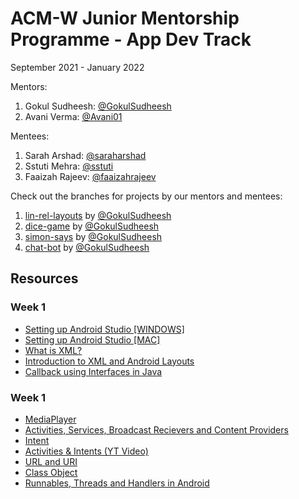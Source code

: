 <h1>ACM-W Junior Mentorship Programme - App Dev Track </h1>

September 2021 - January 2022

Mentors: 
1. Gokul Sudheesh: [@GokulSudheesh](https://github.com/GokulSudheesh)
2. Avani Verma: [@Avani01](https://github.com/Avani01)

Mentees: 
1. Sarah Arshad: [@saraharshad](https://github.com/saraharshad)
2. Sstuti Mehra: [@sstuti](https://github.com/sstuti)
3. Faaizah Rajeev: [@faaizahrajeev](https://github.com/faaizahrajeev)

Check out the branches for projects by our mentors and mentees: 
1. [lin-rel-layouts](https://github.com/bpdc-acmw/JuMP-2021-App-Dev/tree/lin-rel-layouts) by [@GokulSudheesh](https://github.com/GokulSudheesh)
2. [dice-game](https://github.com/bpdc-acmw/JuMP-2021-App-Dev/tree/dice-game) by [@GokulSudheesh](https://github.com/GokulSudheesh)
3. [simon-says](https://github.com/bpdc-acmw/JuMP-2021-App-Dev/tree/simon-says) by [@GokulSudheesh](https://github.com/GokulSudheesh) 
4. [chat-bot](https://github.com/bpdc-acmw/JuMP-2021-App-Dev/tree/chat-bot) by [@GokulSudheesh](https://github.com/GokulSudheesh)


## Resources
### Week 1
* [Setting up Android Studio [WINDOWS]](https://youtu.be/0zx_eFyHRU0)
* [Setting up Android Studio [MAC]](https://youtu.be/ri90tcQL-Aw)
* [What is XML?](https://www.w3schools.com/xml/xml_whatis.asp)
* [Introduction to XML and Android Layouts](https://www.learnhowtoprogram.com/android/introduction-to-android/introduction-to-xml-and-android-layouts#:~:text=eXtensible%20Markup%20Language%2C%20or%20XML,be%20closed%2C%20and%20preserves%20whitespace.)
* [Callback using Interfaces in Java](https://www.tutorialspoint.com/Callback-using-Interfaces-in-Java)

### Week 1
* [MediaPlayer](https://developer.android.com/reference/android/media/MediaPlayer)
* [Activities, Services, Broadcast Recievers and Content Providers](https://developer.android.com/guide/components/fundamentals)
* [Intent](https://www.javatpoint.com/android-intent-tutorial)
* [Activities & Intents (YT Video)](https://youtu.be/3dsAuLkDTUc)
* [URL and URI](https://www.geeksforgeeks.org/difference-between-url-and-uri/)
* [Class Object](https://docs.oracle.com/javase/8/docs/api/java/lang/Class.html)
* [Runnables, Threads and Handlers in Android](https://youtu.be/lsmJezQIOtI)
